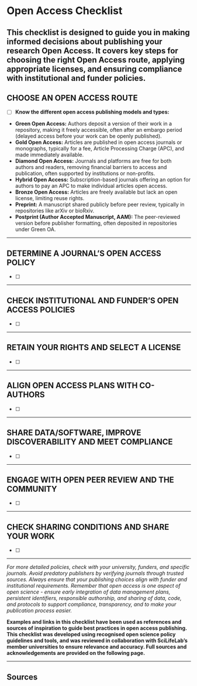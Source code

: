 # Open Access Checklist

This checklist is designed to guide you in making informed decisions about publishing your research Open Access. It covers key steps for choosing the right Open Access route, applying appropriate licenses, and ensuring compliance with institutional and funder policies.
---

## CHOOSE AN OPEN ACCESS ROUTE 

- [ ] **Know the different open access publishing models and types:** 

* **Green Open Access:** Authors deposit a version of their work in a repository, making it freely accessible, often after an embargo period (delayed access before your work can be openly published). 
* **Gold Open Access:** Articles are published in open access journals or monographs, typically for a fee, Article Processing Charge (APC), and made immediately available. 
* **Diamond Open Access:** Journals and platforms are free for both authors and readers, removing financial barriers to access and publication, often supported by institutions or non-profits. 
* **Hybrid Open Access:** Subscription-based journals offering an option for authors to pay an APC to make individual articles open access. 
* **Bronze Open Access:** Articles are freely available but lack an open license, limiting reuse rights.
* **Preprint:** A manuscript shared publicly before peer review, typically in repositories like arXiv or bioRxiv. 
* **Postprint (Author Accepted Manuscript, AAM):** The peer-reviewed version before publisher formatting, often deposited in repositories under Green OA. 
___

## DETERMINE A JOURNAL’S OPEN ACCESS POLICY
- [ ] 
___

## CHECK INSTITUTIONAL AND FUNDER’S OPEN ACCESS POLICIES 

- [ ] 
___

## RETAIN YOUR RIGHTS AND SELECT A LICENSE 

- [ ] 
___

## ALIGN OPEN ACCESS PLANS WITH CO-AUTHORS

- [ ] 
___

## SHARE DATA/SOFTWARE, IMPROVE DISCOVERABILITY AND MEET COMPLIANCE 
- [ ] 

___

## ENGAGE WITH OPEN PEER REVIEW AND THE COMMUNITY 

- [ ] 
___

## CHECK SHARING CONDITIONS AND SHARE YOUR WORK 

- [ ] 
___

_For more detailed policies, check with your university, funders, and specific journals. Avoid predatory publishers by verifying journals through trusted sources. Always ensure that your publishing choices align with funder and institutional requirements. Remember that open access is one aspect of open science - ensure early integration of data management plans, persistent identifiers, responsible authorship, and sharing of data, code, and protocols to support compliance, transparency, and to make your publication process easier._

**Examples and links in this checklist have been used as references and sources of inspiration to guide best practices in open access publishing. This checklist was developed using recognised open science policy guidelines and tools, and was reviewed in collaboration with SciLifeLab’s member universities to ensure relevance and accuracy. Full sources and acknowledgements are provided on the following page.**

___
## Sources




